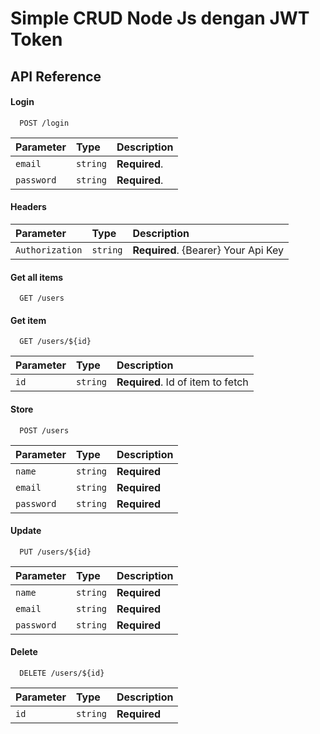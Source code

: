 # Simple CRUD Node Js dengan JWT Token

## API Reference

#### Login

```http
  POST /login
```

| Parameter | Type     | Description                       |
| :-------- | :------- | :-------------------------------- |
| `email`      | `string` | **Required**. |
| `password`      | `string` | **Required**. |

#### Headers
| Parameter | Type     | Description                |
| :-------- | :------- | :------------------------- |
| `Authorization` | `string` | **Required**. {Bearer} Your Api Key |


#### Get all items

```http
  GET /users
```


#### Get item

```http
  GET /users/${id}
```
| Parameter | Type     | Description                       |
| :-------- | :------- | :-------------------------------- |
| `id`      | `string` | **Required**. Id of item to fetch |


#### Store

```http
  POST /users
```
| Parameter | Type     | Description                       |
| :-------- | :------- | :-------------------------------- |
| `name`      | `string` | **Required** |
| `email`      | `string` | **Required** |
| `password`      | `string` | **Required** |


#### Update

```http
  PUT /users/${id}
```
| Parameter | Type     | Description                       |
| :-------- | :------- | :-------------------------------- |
| `name`      | `string` | **Required** |
| `email`      | `string` | **Required** |
| `password`      | `string` | **Required** |

#### Delete

```http
  DELETE /users/${id}
```
| Parameter | Type     | Description                       |
| :-------- | :------- | :-------------------------------- |
| `id`      | `string` | **Required** |
